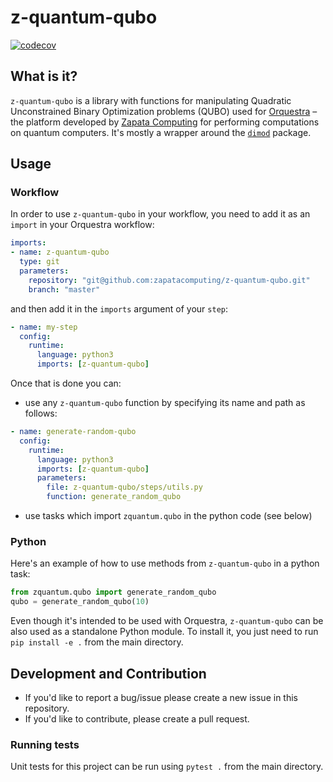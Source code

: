 # z-quantum-qubo

[![codecov](https://codecov.io/gh/zapatacomputing/z-quantum-qubo/branch/master/graph/badge.svg?token=L1R1SMPNX3)](https://codecov.io/gh/zapatacomputing/z-quantum-qubo)

## What is it?

`z-quantum-qubo` is a library with functions for manipulating Quadratic Unconstrained Binary Optimization problems (QUBO) used for  [Orquestra](https://www.zapatacomputing.com/orquestra/) – the platform developed by [Zapata Computing](https://www.zapatacomputing.com) for performing computations on quantum computers.
It's mostly a wrapper around the [`dimod`](https://docs.ocean.dwavesys.com/projects/dimod/en/latest/index.html) package.


## Usage

### Workflow
In order to use `z-quantum-qubo` in your workflow, you need to add it as an `import` in your Orquestra workflow:

```yaml
imports:
- name: z-quantum-qubo
  type: git
  parameters:
    repository: "git@github.com:zapatacomputing/z-quantum-qubo.git"
    branch: "master"
```

and then add it in the `imports` argument of your `step`:

```yaml
- name: my-step
  config:
    runtime:
      language: python3
      imports: [z-quantum-qubo]
```

Once that is done you can:
- use any `z-quantum-qubo` function by specifying its name and path as follows:
```yaml
- name: generate-random-qubo
  config:
    runtime:
      language: python3
      imports: [z-quantum-qubo]
      parameters:
        file: z-quantum-qubo/steps/utils.py
        function: generate_random_qubo
```
- use tasks which import `zquantum.qubo` in the python code (see below)

### Python

Here's an example of how to use methods from `z-quantum-qubo` in a python task:

```python
from zquantum.qubo import generate_random_qubo
qubo = generate_random_qubo(10)
```

Even though it's intended to be used with Orquestra, `z-quantum-qubo` can be also used as a standalone Python module.
To install it, you just need to run `pip install -e .` from the main directory.

## Development and Contribution

- If you'd like to report a bug/issue please create a new issue in this repository.
- If you'd like to contribute, please create a pull request.

### Running tests

Unit tests for this project can be run using `pytest .` from the main directory.
